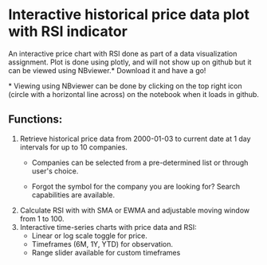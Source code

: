 # Interactive historical price data plot with RSI indicator
 
An interactive price chart with RSI done as part of a data visualization assignment.
Plot is done using plotly, and will not show up on github but it can be viewed using NBviewer.*
Download it and have a go!

\* Viewing using NBviewer can be done by clicking on the top right icon (circle with a horizontal line across) on the notebook when it loads in github.

## Functions:
1. Retrieve historical price data from 2000-01-03 to current date at 1 day intervals for up to 10 companies.
   * Companies can be selected from a pre-determined list or through user's choice.

   * Forgot the symbol for the company you are looking for? Search capabilities are available.
2. Calculate RSI with with SMA or EWMA and adjustable moving window from 1 to 100.
3. Interactive time-series charts with price data and RSI:
   * Linear or log scale toggle for price.
   * Timeframes (6M, 1Y, YTD) for observation.
   * Range slider available for custom timeframes
